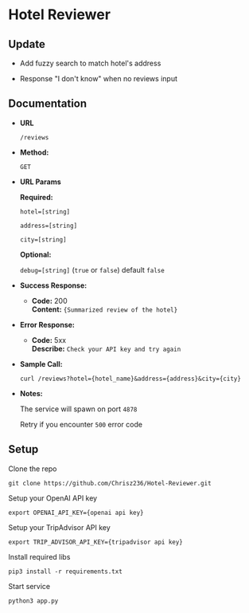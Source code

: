# Hotel Reviewer

## Update
* Add fuzzy search to match hotel's address

* Response "I don't know" when no reviews input

## Documentation
* **URL**

    `/reviews`

* **Method:**

    `GET`

* **URL Params**

    **Required:**

    `hotel=[string]`

    `address=[string]`

    `city=[string]`

    **Optional:**

    `debug=[string]`  (`true` or `false`) default `false`

* **Success Response:**

  * **Code:** 200 <br />
    **Content:** `{Summarized review of the hotel}`
 
* **Error Response:**

  * **Code:** 5xx <br />
    **Describe:** `Check your API key and try again`

* **Sample Call:**

  `curl /reviews?hotel={hotel_name}&address={address}&city={city}`

* **Notes:**

  The service will spawn on port `4878`

  Retry if you encounter `500` error code


## Setup
Clone the repo 

```
git clone https://github.com/Chrisz236/Hotel-Reviewer.git
```

Setup your OpenAI API key 

```
export OPENAI_API_KEY={openai api key}
```

Setup your TripAdvisor API key 

```
export TRIP_ADVISOR_API_KEY={tripadvisor api key}
```

Install required libs 

```
pip3 install -r requirements.txt
```

Start service

```
python3 app.py
```
